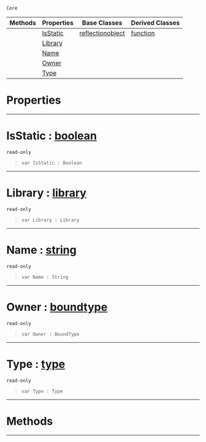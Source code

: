  `Core`

|Methods|Properties|Base Classes|Derived Classes|
|---|---|---|---|
| |[ IsStatic](https://github.com/zeroengineteam/ZeroDocs/blob/master/code_reference/nada_base_types/member.markdown#isstatic-zero-engine-doc)|[reflectionobject](https://github.com/zeroengineteam/ZeroDocs/blob/master/code_reference/nada_base_types/reflectionobject.markdown)|[function](https://github.com/zeroengineteam/ZeroDocs/blob/master/code_reference/nada_base_types/function.markdown)|
| |[ Library](https://github.com/zeroengineteam/ZeroDocs/blob/master/code_reference/nada_base_types/member.markdown#library-zero-engine-docu)| | |
| |[ Name](https://github.com/zeroengineteam/ZeroDocs/blob/master/code_reference/nada_base_types/member.markdown#name-zero-engine-documen)| | |
| |[ Owner](https://github.com/zeroengineteam/ZeroDocs/blob/master/code_reference/nada_base_types/member.markdown#owner-zero-engine-docume)| | |
| |[ Type](https://github.com/zeroengineteam/ZeroDocs/blob/master/code_reference/nada_base_types/member.markdown#type-zero-engine-documen)| | |


 #  Properties


---  
 #  IsStatic : [boolean](https://github.com/zeroengineteam/ZeroDocs/blob/master/code_reference/nada_base_types/boolean.markdown)

 `read-only`

> 
> ``` lang=cpp, name=Nada
> var IsStatic : Boolean


---  
 #  Library : [library](https://github.com/zeroengineteam/ZeroDocs/blob/master/code_reference/nada_base_types/library.markdown)

 `read-only`

> 
> ``` lang=cpp, name=Nada
> var Library : Library


---  
 #  Name : [string](https://github.com/zeroengineteam/ZeroDocs/blob/master/code_reference/nada_base_types/string.markdown)

 `read-only`

> 
> ``` lang=cpp, name=Nada
> var Name : String


---  
 #  Owner : [boundtype](https://github.com/zeroengineteam/ZeroDocs/blob/master/code_reference/nada_base_types/boundtype.markdown)

 `read-only`

> 
> ``` lang=cpp, name=Nada
> var Owner : BoundType


---  
 #  Type : [type](https://github.com/zeroengineteam/ZeroDocs/blob/master/code_reference/nada_base_types/type.markdown)

 `read-only`

> 
> ``` lang=cpp, name=Nada
> var Type : Type


---  
 #  Methods


---  
 

 